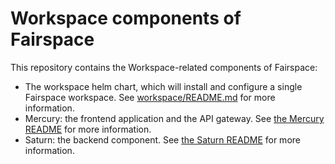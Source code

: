 # Workspace components of Fairspace

This repository contains the Workspace-related components of Fairspace:

- The workspace helm chart, which will install and configure a single Fairspace workspace.
  See [workspace/README.md](/charts/workspace/README.md) for more information.
- Mercury: the frontend application and the API gateway. See [the Mercury README](/projects/mercury/README.md) for more
  information.
- Saturn: the backend component. See [the Saturn README](projects/saturn/README.md) for more
  information.



